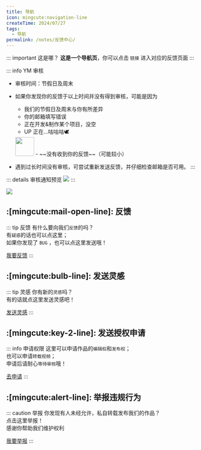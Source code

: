 ```yaml
---
title: 导航
icon: mingcute:navigation-line
createTime: 2024/07/27
tags:
  - 导航
permalink: /notes/反馈中心/
---
```


::: important 这是哪？
**这是一个导航页**，你可以点击 `链接` 进入对应的反馈页面
:::

::: info YM 审核
- 审核时间：节假日及周末
- 如果你发现你的反馈于以上时间并没有得到审核，可能是因为

  - 我们的节假日及周末与你有所差异
  - 你的邮箱填写错误
  - 正在开发&制作某个项目，没空
  - UP 正在...咕咕咕🕊️  
  <img src="https://ri.youming.v6.army/gezi.png" width="50px">
  - ~~没有收到你的反馈~~（可能较小）

- 遇到过长时间没有审核，可尝试重新发送反馈，并仔细检查邮箱是否可用。
:::

::: details 审核通知预览
![](https://ri.youming.v6.army/sh.png)
:::

![](https://ri.youming.v6.army/fkzx.png)

## :[mingcute:mail-open-line]: 反馈
::: tip 反馈
有什么要向我们`反馈`的吗？  
有`疑惑`的话也可以点这里；  
如果你发现了 `BUG` ，也可以点这里发送哦！  
  
[我要反馈](/notes/反馈中心/反馈.html)
:::

## :[mingcute:bulb-line]: 发送灵感
::: tip 灵感
你有新的`灵感`吗？  
有的话就点这里发送灵感吧！  
  
[发送灵感](/notes/反馈中心/发送灵感.html)
:::

## :[mingcute:key-2-line]: 发送授权申请
::: info 申请权限
这里可以申请作品的`编辑权`和`发布权`；  
也可以申请`转载视频`；  
申请后请耐心`等待审核`哦！  
  
[去申请](/notes/反馈中心/发送授权申请.html)
:::

## :[mingcute:alert-line]: 举报违规行为
::: caution 举报
你发现有人未经允许，私自转载发布我们的作品？  
点击这里举报！  
感谢你帮助我们维护权利  
  
[我要举报](/notes/反馈中心/举报违规行为.html)
:::